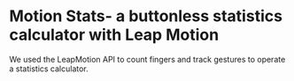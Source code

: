 # Motion Stats- a buttonless statistics calculator with Leap Motion

We used the LeapMotion API to count fingers and track gestures to operate a statistics calculator.
